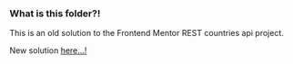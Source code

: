 ### What is this folder?!

This is an old solution to the Frontend Mentor REST countries api project.

New solution [here...!](https://github.com/MohamedAridah/frontendmentor_REST-Countries-API-with-color-theme-switcher)
